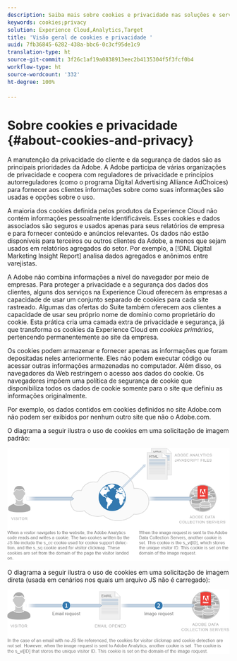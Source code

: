 ```yaml
---
description: Saiba mais sobre cookies e privacidade nas soluções e serviços da Adobe Experience Cloud.
keywords: cookies;privacy
solution: Experience Cloud,Analytics,Target
title: 'Visão geral de cookies e privacidade '
uuid: 7fb36845-6282-438a-bbc6-0c3cf95de1c9
translation-type: ht
source-git-commit: 3f26c1af19a0838913eec2b4135304f5f3fcf0b4
workflow-type: ht
source-wordcount: '332'
ht-degree: 100%

---
```



# Sobre cookies e privacidade {#about-cookies-and-privacy}

A manutenção da privacidade do cliente e da segurança de dados são as principais prioridades da Adobe. A Adobe participa de várias organizações de privacidade e coopera com reguladores de privacidade e princípios autorreguladores (como o programa Digital Advertising Alliance AdChoices) para fornecer aos clientes informações sobre como suas informações são usadas e opções sobre o uso.

A maioria dos cookies definida pelos produtos da Experience Cloud não contém informações pessoalmente identificáveis. Esses cookies e dados associados são seguros e usados apenas para seus relatórios de empresa e para fornecer conteúdo e anúncios relevantes. Os dados não estão disponíveis para terceiros ou outros clientes da Adobe, a menos que sejam usados em relatórios agregados do setor. Por exemplo, a [!DNL Digital Marketing Insight Report] analisa dados agregados e anônimos entre varejistas.

A Adobe não combina informações a nível do navegador por meio de empresas. Para proteger a privacidade e a segurança dos dados dos clientes, alguns dos serviços na Experience Cloud oferecem às empresas a capacidade de usar um conjunto separado de cookies para cada site rastreado. Algumas das ofertas do Suite também oferecem aos clientes a capacidade de usar seu próprio nome de domínio como proprietário do cookie. Esta prática cria uma camada extra de privacidade e segurança, já que transforma os cookies da Experience Cloud em *cookies primários*, pertencendo permanentemente ao site da empresa.

Os cookies podem armazenar e fornecer apenas as informações que foram depositadas neles anteriormente. Eles não podem executar código ou acessar outras informações armazenadas no computador. Além disso, os navegadores da Web restringem o acesso aos dados do cookie. Os navegadores impõem uma política de segurança de cookie que disponibiliza todos os dados de cookie somente para o site que definiu as informações originalmente.

Por exemplo, os dados contidos em cookies definidos no site Adobe.com não podem ser exibidos por nenhum outro site que não o Adobe.com.

O diagrama a seguir ilustra o uso de cookies em uma solicitação de imagem padrão:

![](assets/CookiesProcessGraphic-01.png)

O diagrama a seguir ilustra o uso de cookies em uma solicitação de imagem direta (usada em cenários nos quais um arquivo JS não é carregado):

![](assets/CookiesProcessGraphic2.png)

